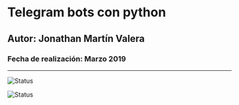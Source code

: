 # Telegram bots con python
## Autor: Jonathan Martín Valera
### Fecha de realización: Marzo 2019

---
![Status](https://img.shields.io/badge/language-Python-yellow.svg)

![Status](https://img.shields.io/badge/Status-building-red.svg)
